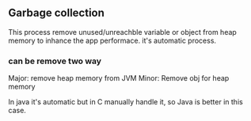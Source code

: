 ## Garbage collection
This process remove unused/unreachble variable or object from heap memory to inhance the app performace. it's automatic process.
### can be remove two way
  Major: remove heap memory from JVM
  Minor: Remove obj for heap memory

In java it's automatic but in C manually handle it, so Java is better in this case.

## 
